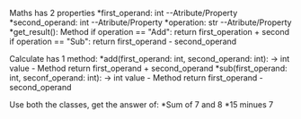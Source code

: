 

Maths
    has 2 properties
        *first_operand: int --Atribute/Property
        *second_operand: int --Atribute/Property
        *operation: str --Atribute/Property
        *get_result(): Method
            if operation == "Add":
                return first_operation + second
            if operation == "Sub":
                return first_operand - second_operand


Calculate
    has 1 method:
        *add(first_operand: int, second_operand: int): -> int value - Method
            return first_operand + second_operand
        *sub(first_operand: int, seconf_operand: int): -> int value - Method
            return first_operand - second_operand


Use both the classes, get the answer of:
    *Sum of 7 and 8
    *15 minues 7